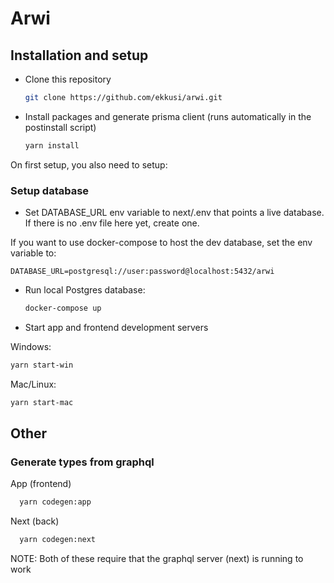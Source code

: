 # Arwi

## Installation and setup

- Clone this repository

  ```bash
  git clone https://github.com/ekkusi/arwi.git
  ```

- Install packages and generate prisma client (runs automatically in the postinstall script)

  ```bash
  yarn install
  ```

On first setup, you also need to setup:

### Setup database

- Set DATABASE_URL env variable to next/.env that points a live database. If there is no .env file here yet, create one.

If you want to use docker-compose to host the dev database, set the env variable to:

```
DATABASE_URL=postgresql://user:password@localhost:5432/arwi
```

- Run local Postgres database:

  ```bash
  docker-compose up
  ```

- Start app and frontend development servers
  
Windows:

  ```bash
  yarn start-win
  ```

Mac/Linux:

  ```bash
  yarn start-mac
  ```

## Other

### Generate types from graphql

App (frontend)

```bash
  yarn codegen:app
```

Next (back)

```bash
  yarn codegen:next
```

NOTE: Both of these require that the graphql server (next) is running to work